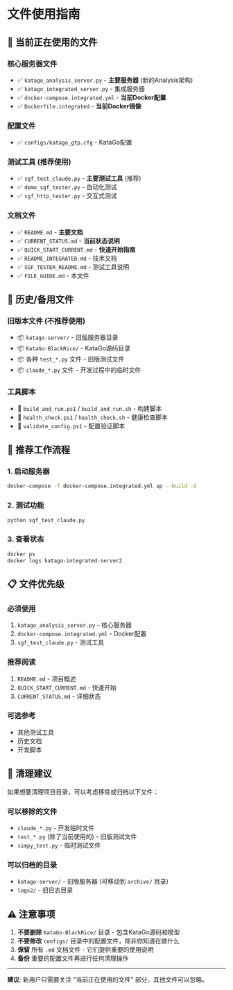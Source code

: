 # 文件使用指南

## 🎯 当前正在使用的文件

### 核心服务器文件
- ✅ `katago_analysis_server.py` - **主要服务器** (新的Analysis架构)
- ✅ `katago_integrated_server.py` - 集成服务器
- ✅ `docker-compose.integrated.yml` - **当前Docker配置**
- ✅ `Dockerfile.integrated` - **当前Docker镜像**

### 配置文件
- ✅ `configs/katago_gtp.cfg` - KataGo配置

### 测试工具 (推荐使用)
- ✅ `sgf_test_claude.py` - **主要测试工具** (推荐)
- ✅ `demo_sgf_tester.py` - 自动化测试
- ✅ `sgf_http_tester.py` - 交互式测试

### 文档文件
- ✅ `README.md` - **主要文档**
- ✅ `CURRENT_STATUS.md` - **当前状态说明**
- ✅ `QUICK_START_CURRENT.md` - **快速开始指南**
- ✅ `README_INTEGRATED.md` - 技术文档
- ✅ `SGF_TESTER_README.md` - 测试工具说明
- ✅ `FILE_GUIDE.md` - 本文件

## 📁 历史/备用文件

### 旧版本文件 (不推荐使用)
- 📦 `katago-server/` - 旧版服务器目录
- 📦 `KataGo-BlackRice/` - KataGo源码目录
- 📦 各种 `test_*.py` 文件 - 旧版测试文件
- 📦 `claude_*.py` 文件 - 开发过程中的临时文件

### 工具脚本
- 🔧 `build_and_run.ps1` / `build_and_run.sh` - 构建脚本
- 🔧 `health_check.ps1` / `health_check.sh` - 健康检查脚本
- 🔧 `validate_config.ps1` - 配置验证脚本

## 🚀 推荐工作流程

### 1. 启动服务器
```bash
docker-compose -f docker-compose.integrated.yml up --build -d
```

### 2. 测试功能
```bash
python sgf_test_claude.py
```

### 3. 查看状态
```bash
docker ps
docker logs katago-integrated-server2
```

## 📋 文件优先级

### 必须使用
1. `katago_analysis_server.py` - 核心服务器
2. `docker-compose.integrated.yml` - Docker配置
3. `sgf_test_claude.py` - 测试工具

### 推荐阅读
1. `README.md` - 项目概述
2. `QUICK_START_CURRENT.md` - 快速开始
3. `CURRENT_STATUS.md` - 详细状态

### 可选参考
- 其他测试工具
- 历史文档
- 开发脚本

## 🧹 清理建议

如果想要清理项目目录，可以考虑移除或归档以下文件：

### 可以移除的文件
- `claude_*.py` - 开发临时文件
- `test_*.py` (除了当前使用的) - 旧版测试文件
- `simpy_test.py` - 临时测试文件

### 可以归档的目录
- `katago-server/` - 旧版服务器 (可移动到 `archive/` 目录)
- `logs2/` - 旧日志目录

## ⚠️ 注意事项

1. **不要删除** `KataGo-BlackRice/` 目录 - 包含KataGo源码和模型
2. **不要修改** `configs/` 目录中的配置文件，除非你知道在做什么
3. **保留** 所有 `.md` 文档文件 - 它们提供重要的使用说明
4. **备份** 重要的配置文件再进行任何清理操作

---

**建议**: 新用户只需要关注 "当前正在使用的文件" 部分，其他文件可以忽略。